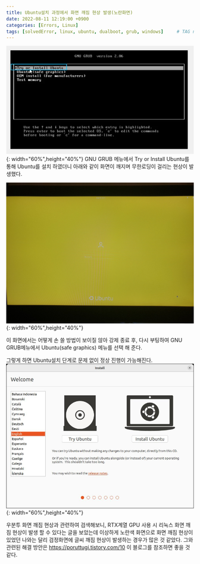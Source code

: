 ```yaml
---
title: Ubuntu설치 과정에서 화면 깨짐 현상 발생(노란화면)
date: 2022-08-11 12:19:00 +0900
categories: [Errors, Linux]
tags: [solvedError, linux, ubuntu, dualboot, grub, windows]     # TAG names should always be lowercase
---
```


![우분투 설치 화면](/assets/img/2022_08_10Posts/ubuntu22.04installing_display.png){: width="60%",height="40%"}
GNU GRUB 메뉴에서 Try or Install Ubuntu를 통해 Ubuntu를 설치 하였더니 아래와 같이 화면이 깨지며 무한로딩이 걸리는 현상이 발생했다.

![우분투 화면 깨짐](/assets/img/2022_08_10Posts/ubuntuInstallError.jpg){: width="60%",height="40%"}

이 화면에서는 어떻게 손 쓸 방법이 보이질 않아 강제 종료 후, 다시 부팅하여 GNU GRUB메뉴에서 Ubuntu(safe graphics) 메뉴를 선택 해 준다.

그렇게 하면 Ubuntu설치 단계로 문제 없이 정상 진행이 가능해진다.
![우분투 정상 설치 화면](/assets/img/2022_08_10Posts/ubuntuInstall.jpg){: width="60%",height="40%"}

우분투 화면 깨짐 현상과 관련하여 검색해보니, RTX계열 GPU 사용 시 리눅스 화면 깨짐 현상이 발생 할 수 있다는 글을 보았는데 이상하게 노란색 화면으로 화면 깨짐 현상이 있었던 나와는 달리 검정화면에 글씨 깨짐 현상이 발생하는 경우가 많은 것 같았다.
그와 관련된 해결 방안은 https://poruttugi.tistory.com/10 이 블로그를 참조하면 좋을 것 같다.